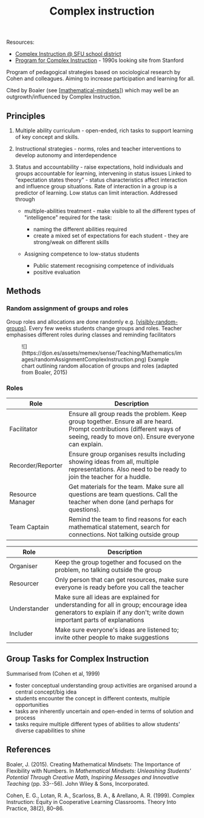 ﻿---
backlinks:
- title: My approach to teaching mathematics
  url: /memex/sense/Teaching/Mathematics/my-approach-to-teaching-mathematics.html
- title: Mathematical mindsets
  url: /memex/sense/Teaching/Mathematics/mathematical-mindsets.html
- title: CSER MiS - Getting started module
  url: /memex/sense/Teaching/Mathematics/cser-mooc/cser-getting-started.html
tags:
- teaching
- mathematics
- complex-instruction
title: Complex instruction
type: note
---
Resources: 

- [Complex Instruction @ SFU school district](https://www.sfusdmath.org/complex-instruction.html)
- [Program for Complex Instruction](https://cgi.stanford.edu/group/pci/cgi-bin/site.cgi) - 1990s looking site from Stanford

Program of pedagogical strategies based on sociological research by Cohen and colleagues. Aiming to increase participation and learning for all.

Cited by Boaler (see [[mathematical-mindsets]]) which may well be an outgrowth/influenced by Complex Instruction.

## Principles

1. Multiple ability curriculum - open-ended, rich tasks to support learning of key concept and skills.
2. Instructional strategies - norms, roles and teacher interventions to develop autonomy and interdependence
3. Status and accountability - raise expectations, hold individuals and groups accountable for learning, intervening in status issues
    Linked to "expectation states theory" - status characteristics affect interaction and influence group situations. Rate of interaction in a group is a predictor of learning. Low status can limit interaction. Addressed through

    - multiple-abilities treatment - make visible to all the different types of "intelligence" required for the task:

      - naming the different abilities required
      - create a mixed set of expectations for each student - they are strong/weak on different skills

    - Assigning competence to low-status students
      - Public statement recognising competence of individuals
      - positive evaluation


## Methods

### Random assignment of groups and roles

Group roles and allocations are done randomly e.g. [[visibly-random-groups]].  Every few weeks students change groups and roles. Teacher emphasises different roles during classes and reminding facilitators

<figure markdown>
![](https://djon.es/assets/memex/sense/Teaching/Mathematics/images/randomAssignmentComplexInstruction.png)
<caption>Example chart outlining random allocation of groups and roles (adapted from Boaler, 2015)</caption>
</figure>

### Roles

| Role |  Description |
| ---- |  ----------- |
| Facilitator | Ensure all group reads the problem. Keep group together. Ensure all are heard. Prompt contributions (different ways of seeing, ready to move on). Ensure everyone can explain. |
| Recorder/Reporter | Ensure group organises results including showing ideas from all, multiple representations. Also need to be ready to join the teacher for a huddle. |
| Resource Manager | Get materials for the team. Make sure all questions are team questions. Call the teacher when done (and perhaps for questions).  |
| Team Captain | Remind the team to find reasons for each mathematical statement, search for connections. Not talking outside group |

| Role | Description | 
| --- | --- |
| Organiser | Keep the group together and focused on the problem, no talking outside the group |
| Resourcer | Only person that can get resources, make sure everyone is ready before you call the teacher |
| Understander | Make sure all ideas are explained for understanding for all in group; encourage idea generators to explain if any don't; write down important parts of explanations |
| Includer | Make sure everyone's ideas are listened to; invite other people to make suggestions |


## Group Tasks for Complex Instruction

Summarised from (Cohen et al, 1999)

- foster conceptual understanding group activities are organised around a central concept/big idea
- students encounter the concept in different contexts, multiple opportunities
- tasks are inherently uncertain and open-ended in terms of solution and process
- tasks require multiple different types of abilities to allow students' diverse capabilities to shine

## References

Boaler, J. (2015). Creating Mathematical Mindsets: The Importance of Flexibility with Numbers. In *Mathematical Mindsets: Unleashing Students' Potential Through Creative Math, Inspiring Messages and Innovative Teaching* (pp. 33--56). John Wiley & Sons, Incorporated.

Cohen, E. G., Lotan, R. A., Scarloss, B. A., & Arellano, A. R. (1999). Complex Instruction: Equity in Cooperative Learning Classrooms. Theory Into Practice, 38(2), 80–86.


[//begin]: # "Autogenerated link references for markdown compatibility"
[mathematical-mindsets]: mathematical-mindsets "Mathematical mindsets"
[visibly-random-groups]: visibly-random-groups "Visibly random groups"
[//end]: # "Autogenerated link references"
